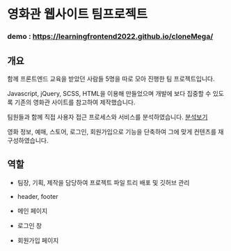 # 영화관 웹사이트 팀프로젝트

### demo : https://learningfrontend2022.github.io/cloneMega/



## 개요

함께 프론트엔드 교육을 받았던 사람들 5명을 따로 모아 진행한 팀 프로젝트입니다.

Javascript, jQuery, SCSS, HTML을 이용해 만들었으며 개발에 보다 집중할 수 있도록 기존의 영화관 사이트를 참고하여 제작했습니다.

팀원들과 함께 직접 사용자 접근 프로세스와 서비스를 분석하였습니다. [분석보기](https://docs.google.com/presentation/d/1dl3wZvm6g5IJBasCjqf4pX0QZaRuS5CFcLBtw18yxvU/edit#slide=id.g103bbf5ba97_17_74)

영화 정보, 예매, 스토어, 로그인, 회원가입으로 기능을 단축하여 그에 맞게 컨텐츠를 재구성하였습니다.



## 역할

* 팀장, 기획, 제작을 담당하여 프로젝트 파일 트리 배포 및 깃허브 관리

* header, footer

* 메인 페이지

* 로그인 창

* 회원가입 페이지
